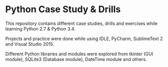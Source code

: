 Python Case Study & Drills
==========================


This repository contains different case studies, drills and exercises while learning Python 2.7 & Python 3.4.

Projects and practice were done while using IDLE, PyCharm, SublimeText 2 and Visual Studio 2015.  

Different Python libraries and modules were explored from tkinter (GUI module), SQLite3 (Database module), DateTime module and others.

